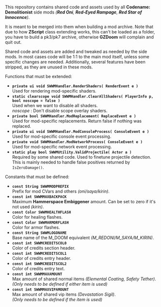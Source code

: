 This repository contains shared code and assets used by all **Codename: Demolitionist** side mods *(**Red Oni**, **Red-Eyed Rampage**, **Red Star of Innocence**)*.

It is meant to be merged into them when building a mod archive. Note that due to how **ZScript** class extending works, this can't be loaded as a folder, you have to build a pk3/pk7 archive, otherwise **GZDoom** will complain and quit out.

Shared code and assets are added and tweaked as needed by the side mods. In most cases code will be 1:1 to the main mod itself, unless some specific changes are needed. Additionally, several features have been stripped, as they are unused in these mods.

Functions that must be extended:

- **`private ui void SWWMHandler.RenderShaders( RenderEvent e )`**<br/>
  Used for rendering mod-specific shaders.
- **`static clearscope void SWWMHandler.ClearAllShaders( PlayerInfo p, bool noscope = false )`**<br/>
  Used when we want to disable all shaders.<br/>
  *noscope* : Don't disable scope overlay shaders.
- **`private bool SWWMHandler.ModReplacement( ReplaceEvent e )`**<br/>
  Used for mod-specific replacements. Return false if nothing was replaced.
- **`private ui void SWWMHandler.ModConsoleProcess( ConsoleEvent e )`**<br/>
  Used for mod-specific console event processing.
- **`private void SWWMHandler.ModNetworkProcess( ConsoleEvent e )`**<br/>
  Used for mod-specific network event processing.
- **`static play bool SWWMUtility.ValidProjectile( Actor a )`**<br/>
  Required by some shared code. Used to finetune projectile detection.<br/>
  This is mainly needed to handle false positives returned by `IsZeroDamage()`.

Constants that must be defined:

- **`const String SWWMMODPREFIX`**<br/>
  Prefix for mod CVars and others *(oni/saya/kirin)*.
- **`const int SWWMMAXBACKPACK`**<br/>
  Maximum **Hammerspace Embiggener** amount. Can be set to zero if it's not used *(kirin)*.
- **`const Color SWWMHEALTHFLASH`**<br/>
  Color for healing flashes.
- **`const Color SWWMARMORFLASH`**<br/>
  Color for armor flashes.
- **`const String SWWMLOGONAME`**<br/>
  Base name of the M_DOOM equivalent *(M_REDONI/M_SAYA/M_KIRIN)*.
- **`const int SWWMCREDITSCOL0`**<br/>
  Color of credits section header.
- **`const int SWWMCREDITSCOL1`**<br/>
  Color of credits entry header.
- **`const int SWWMCREDITSCOL2`**<br/>
  Color of credits entry text.
- **`const int SWWMMAXAMOUNT`**<br/>
  Max amount of shared normal items *(Elemental Coating, Safety Tether)*.<br/>
  *(Only needs to be defined if either item is used)*
- **`const int SWWMMAXVIPAMOUNT`**<br/>
  Max amount of shared vip items *(Devastation Sigil)*.<br/>
  *(Only needs to be defined if the item is used)*
